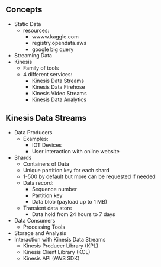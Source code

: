 ## Concepts
- Static Data
    - resources:
        - wwww.kaggle.com
        - registry.opendata.aws
        - google big query
- Streaming Data
- Kinesis
    - Family of tools
    - 4 different services:
        - Kinesis Data Streams
        - Kinesis Data Firehose
        - Kinesis Video Streams
        - Kinesis Data Analytics

## Kinesis Data Streams
- Data Producers
    - Examples:
        - IOT Devices
        - User interaction with online website
- Shards
    - Containers of Data
    - Unique partition key for each shard
    - 1-500 by default but more can be requested if needed
    - Data record:
        - Sequence number
        - Partition key
        - Data blob (payload up to 1 MB)
    - Transient data store
        - Data hold from 24 hours to 7 days
- Data Consumers
    - Processing Tools
- Storage and Analysis
- Interaction with Kinesis Data Streams
    - Kinesis Producer Library (KPL)
    - Kinesis Client Library (KCL)
    - Kinesis API (AWS SDK)
